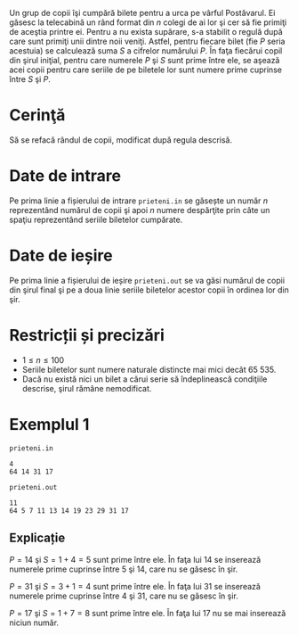 Un grup de copii îşi cumpără bilete pentru a urca pe vârful Postăvarul. Ei găsesc la telecabină un rând format din $n$ colegi de ai lor şi cer să fie primiţi de aceştia printre ei. Pentru a nu exista supărare, s-a stabilit o regulă după care sunt primiţi unii dintre noii veniţi. Astfel, pentru fiecare bilet (fie $P$ seria acestuia) se calculează suma $S$ a cifrelor numărului $P$. În faţa fiecărui copil din şirul iniţial, pentru care numerele $P$ şi $S$ sunt prime între ele, se aşează acei copii pentru care seriile de pe biletele lor sunt numere prime cuprinse între $S$ şi $P$.

# Cerinţă

Să se refacă rândul de copii, modificat după regula descrisă.

# Date de intrare

Pe prima linie a fișierului de intrare `prieteni.in` se găsește un număr $n$ reprezentând numărul de copii şi apoi $n$ numere despărţite prin câte un spaţiu reprezentând seriile biletelor cumpărate.

# Date de ieșire

Pe prima linie a fișierului de ieșire `prieteni.out` se va găsi numărul de copii din şirul final şi pe a doua linie seriile biletelor acestor copii în ordinea lor din şir.

# Restricții și precizări

* $1 \leq n \leq 100$
* Seriile biletelor sunt numere naturale distincte mai mici decât $65 \ 535$.
* Dacă nu există nici un bilet a cărui serie să îndeplinească condiţiile descrise, şirul rămâne nemodificat.

# Exemplul 1

`prieteni.in`
```
4
64 14 31 17
```

`prieteni.out`
```
11
64 5 7 11 13 14 19 23 29 31 17
```

## Explicație

$P = 14$ şi $S = 1+4 = 5$ sunt prime între ele. În faţa lui $14$ se inserează numerele prime cuprinse între $5$ şi $14$, care nu se găsesc în şir.

$P = 31$ şi $S = 3+1 = 4$ sunt prime între ele. În faţa lui $31$ se inserează numerele prime cuprinse între $4$ şi $31$, care nu se găsesc în şir.

$P = 17$ şi $S = 1+7 = 8$ sunt prime între ele. În faţa lui $17$ nu se mai inserează niciun număr.


